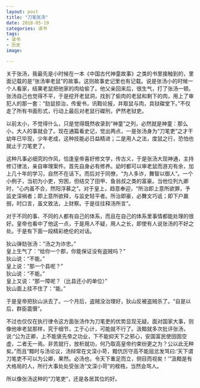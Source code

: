 ```yaml
---
layout: post
title: "刀笔张汤"
date: 2018-05-19
categories: 读书
tags: 
- 读书
- 历史
image: 

---
```


关于张汤，我最先是小时候在一本《中国古代神童故事》之类的书里接触到的，里面记载的是“张汤审老鼠”的故事。这则故事史记里也有记载。说是张汤小的时候一个人看家，结果老鼠把他家的肉给偷了。他父亲回来后，很生气，打了张汤一顿。张汤自己也觉得不平，于是挖开老鼠洞，找到了偷肉的老鼠和剩下的肉，用上了审犯人的那一套：“劾鼠掠治，传爰书，讯鞫论报，并取鼠与肉，具狱磔堂下。”不仅走了所有书面形式，行动上最后对老鼠行磔刑，俨然老狱吏。

以前太小，不觉得什么，只是觉得既然收录到“神童”之列，必然就是神童：那么小，大人的事就会了。现在通篇看史记，觉出两点，一是张汤身为“刀笔吏”之才干幼年已毕现，少年老成，这种技能必日益精进；二是用人之法，度鼠之行，恐怕也就止于刀笔吏了。

这种凡事必细究的作风，恰逢皇帝喜好修文学，传古义，于是张汤大现神通，主持修订律法，亲自审理案件。首先自身必有修养。幼时都可以审老鼠而游刃有余，加上几十年的学习，自然不在话下。而后对于同僚，“为人多诈，舞智以御人”。一个小例子，当初为小吏，穷困，但结交了田甲、鱼翁叔之类的富豪。当他位列九卿时，“心内虽不合，然阳浮慕之”。对于皇上，趋意奉迎，“所治即上意所欲罪，予监史深祸者；即上意所欲释，与监史轻平者。所治即豪，必舞文巧诋；即下户羸弱，时口言，虽文致法，上财察。于是往往释汤所言”。

对于不同的事、不同的人都有自己的体系，而且在自己的体系里事情都能处理的很好。皇帝也看中了他这一点，于是用人不疑，用人之长，即使有人说张汤的不好之处。于是有下面一段精彩绝伦的对话。

狄山弹劾张汤：“汤之为诈忠。”<br />
皇上生气了：“给你一个郡，你能保证没有盗贼吗？”<br />
狄山说：“不能。”<br />
皇上说：“那一个县呢？”<br />
狄山说：“不能。”<br />
皇上又说：“那一障呢？（比县还小的单位）”<br />
狄山面上挂不住了：“能。”<br />

于是皇帝把狄山派去了。一个月后，盗贼没治理好，狄山反被盗贼杀了。“自是以后，群臣震慑”。

不过也仅仅在执行律令这方面张汤作为刀笔吏的优势显现无疑。面对国家大事，则像他审老鼠那样，究于细节，工于心计，可能就不行了。汲黯就多次批评张汤，说:“公为正卿，上不能褒先帝之功业，下不能抑天下之邪心，安国富民使囹圄空虚，二者无一焉。非苦就行，放析就功，何乃取高皇帝约束纷更之为？公以此无种矣。”而且“黯时与汤论议，汤辩常在文深小苛，黯伉厉守高不能屈忿发骂曰:‘天下谓刀笔吏不可以为公卿，果然。必汤也，令天下重足而立，侧目而视矣！’”汲黯是有大格局的人，所行大事处处受张汤“文深小苛”的桎梏，当然会骂人。

所以像张汤这种的“刀笔吏”，还是各居其位的好。